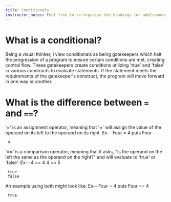 ```yaml
---
title: Conditionals
instructor_notes: Feel free to re-organize the headings (or add/remove headings) below. We included the headings for your benefit, but it's 100% fine if you want to write your responses in some different structure.
---
```


# What is a conditional?

Being a visual thinker, I view conditionals as being gatekeepers which halt the progression of a program to ensure certain conditions are met, creating control flow.
These gatekeepers create conditions utilizing 'true' and 'false' in various constructs to evaluate statements. If the statement meets the requirements of the gatekeeper's construct, the program will move forward in one way or another.

# What is the difference between `=` and `==`?

'=' is an assignment operator, meaning that '=' will assign the value of the operand on its left to the operand on its right.
Ex-- Four = 4
     puts Four
     
     4

'==' is a comparison operator, meaning that it asks, "is the operand on the left the same as the operand on the right?" and will evaluate to 'true' or 'false'.
Ex-- 4 == 4
     4 == 5
     
     true
     false
     
An example using both might look like:
Ex-- Four = 4
     puts Four == 4
     
     true